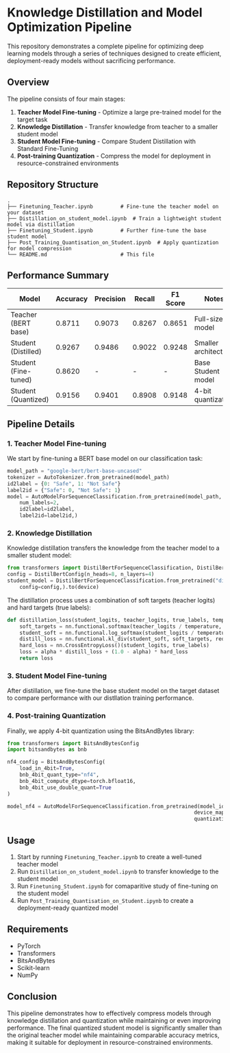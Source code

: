 # Knowledge Distillation and Model Optimization Pipeline

This repository demonstrates a complete pipeline for optimizing deep learning models through a series of techniques designed to create efficient, deployment-ready models without sacrificing performance.

## Overview

The pipeline consists of four main stages:
1. **Teacher Model Fine-tuning** - Optimize a large pre-trained model for the target task
2. **Knowledge Distillation** - Transfer knowledge from teacher to a smaller student model
3. **Student Model Fine-tuning** - Compare Student Distillation with Standard Fine-Tuning
4. **Post-training Quantization** - Compress the model for deployment in resource-constrained environments

## Repository Structure

```
.
├── Finetuning_Teacher.ipynb         # Fine-tune the teacher model on your dataset
├── Distillation_on_student_model.ipynb  # Train a lightweight student model via distillation
├── Finetuning_Student.ipynb         # Further fine-tune the base student model
├── Post_Training_Quantisation_on_Student.ipynb  # Apply quantization for model compression
└── README.md                        # This file
```

## Performance Summary

| Model | Accuracy | Precision | Recall | F1 Score | Notes |
|-------|----------|-----------|--------|----------|-------|
| Teacher (BERT base) | 0.8711 | 0.9073 | 0.8267 | 0.8651 | Full-sized model |
| Student (Distilled) | 0.9267 | 0.9486 | 0.9022 | 0.9248 | Smaller architecture |
| Student (Fine-tuned) | 0.8620 | - | - | - |Base Student model|
| Student (Quantized) | 0.9156 | 0.9401 | 0.8908 | 0.9148 | 4-bit quantization |

## Pipeline Details

### 1. Teacher Model Fine-tuning

We start by fine-tuning a BERT base model on our classification task:

```python
model_path = "google-bert/bert-base-uncased"
tokenizer = AutoTokenizer.from_pretrained(model_path)
id2label = {0: "Safe", 1: "Not Safe"}
label2id = {"Safe": 0, "Not Safe": 1}
model = AutoModelForSequenceClassification.from_pretrained(model_path,
    num_labels=2,
    id2label=id2label,
    label2id=label2id,)
```

### 2. Knowledge Distillation

Knowledge distillation transfers the knowledge from the teacher model to a smaller student model:

```python
from transformers import DistilBertForSequenceClassification, DistilBertConfig
config = DistilBertConfig(n_heads=8, n_layers=4)
student_model = DistilBertForSequenceClassification.from_pretrained("distilbert-base-uncased",
    config=config,).to(device)
```

The distillation process uses a combination of soft targets (teacher logits) and hard targets (true labels):

```python
def distillation_loss(student_logits, teacher_logits, true_labels, temperature, alpha):
    soft_targets = nn.functional.softmax(teacher_logits / temperature, dim=1)
    student_soft = nn.functional.log_softmax(student_logits / temperature, dim=1)
    distill_loss = nn.functional.kl_div(student_soft, soft_targets, reduction='batchmean') * (temperature ** 2)
    hard_loss = nn.CrossEntropyLoss()(student_logits, true_labels)
    loss = alpha * distill_loss + (1.0 - alpha) * hard_loss
    return loss
```

### 3. Student Model Fine-tuning

After distillation, we  fine-tune the base student model on the target dataset to compare performance with our distllation training performance.

### 4. Post-training Quantization

Finally, we apply 4-bit quantization using the BitsAndBytes library:

```python
from transformers import BitsAndBytesConfig
import bitsandbytes as bnb

nf4_config = BitsAndBytesConfig(
    load_in_4bit=True,
    bnb_4bit_quant_type="nf4",
    bnb_4bit_compute_dtype=torch.bfloat16,
    bnb_4bit_use_double_quant=True
)

model_nf4 = AutoModelForSequenceClassification.from_pretrained(model_id, 
                                                             device_map=device, 
                                                             quantization_config=nf4_config)
```

## Usage

1. Start by running `Finetuning_Teacher.ipynb` to create a well-tuned teacher model
2. Run `Distillation_on_student_model.ipynb` to transfer knowledge to the student model
3. Run `Finetuning_Student.ipynb` for comaparitive study of fine-tuning on the student model
4. Run `Post_Training_Quantisation_on_Student.ipynb` to create a deployment-ready quantized model

## Requirements

- PyTorch
- Transformers
- BitsAndBytes
- Scikit-learn
- NumPy

## Conclusion

This pipeline demonstrates how to effectively compress models through knowledge distillation and quantization while maintaining or even improving performance. The final quantized student model is significantly smaller than the original teacher model while maintaining comparable accuracy metrics, making it suitable for deployment in resource-constrained environments.
